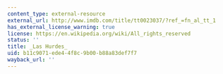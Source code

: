 ```yaml
---
content_type: external-resource
external_url: http://www.imdb.com/title/tt0023037/?ref_=fn_al_tt_1
has_external_license_warning: true
license: https://en.wikipedia.org/wiki/All_rights_reserved
status: ''
title: _Las Hurdes_
uid: b11c9071-ede4-4f8c-9b00-b88a83def7f7
wayback_url: ''
---
```

